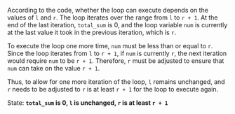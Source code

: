 According to the code, whether the loop can execute depends on the values of `l` and `r`. The loop iterates over the range from `l` to `r + 1`. At the end of the last iteration, `total_sum` is 0, and the loop variable `num` is currently at the last value it took in the previous iteration, which is `r`. 

To execute the loop one more time, `num` must be less than or equal to `r`. Since the loop iterates from `l` to `r + 1`, if `num` is currently `r`, the next iteration would require `num` to be `r + 1`. Therefore, `r` must be adjusted to ensure that `num` can take on the value `r + 1`. 

Thus, to allow for one more iteration of the loop, `l` remains unchanged, and `r` needs to be adjusted to `r` is at least `r + 1` for the loop to execute again.

State: **`total_sum` is 0, `l` is unchanged, `r` is at least `r + 1`**